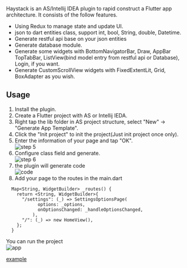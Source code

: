 Haystack is an AS/Intellij IDEA plugin to rapid construct a Flutter app architecture. It consists of the follow features.
  - Using Redux to manage state and update UI.
  - json to dart entities class, support int, bool, String, double, Datetime.
  - Generate restful api base on your json entities
  - Generate database module.
  - Generate some widgets with BottomNavigatorBar, Draw, AppBar TopTabBar, ListView(bind model entry from restful api or Database), Login, if you want.
  - Generate CustomScrollView widgets with FixedExtentLit, Grid, BoxAdapter as you wish.

## Usage
1. Install the plugin.
2. Create a Flutter project with AS or Intellij IEDA.
3. Right tap the lib folder in AS project structure, select "New" -> "Generate App Template".
4. Click the "Init project" to init the project(Just init project once only).
5. Enter the information of your page and tap "OK".  
![step 5](https://upload-images.jianshu.io/upload_images/2398000-d3a7f7fa10168edb.png?imageMogr2/auto-orient/strip%7CimageView2/2/w/1240)
6. Configure class field and generate.  
![step 6](https://upload-images.jianshu.io/upload_images/2398000-164b83c02dfe6b33.png?imageMogr2/auto-orient/strip%7CimageView2/2/w/1240)
7. the plugin will generate code  
![code](https://upload-images.jianshu.io/upload_images/2398000-1c8823d07584233f.png?imageMogr2/auto-orient/strip%7CimageView2/2/w/1240)
8. Add your page to the routes in the main.dart  
```
  Map<String, WidgetBuilder> _routes() {
    return <String, WidgetBuilder>{
      "/settings": (_) => SettingsOptionsPage(
            options: _options,
            onOptionsChanged: _handleOptionsChanged,
          ),
      "/": (_) => new HomeView(),
    };
  }
```
You can run the project  
![app](https://upload-images.jianshu.io/upload_images/2398000-86558a04dfee614e.png?imageMogr2/auto-orient/strip%7CimageView2/2/w/1240)

[example](https://github.com/hayoi/redux_example)
